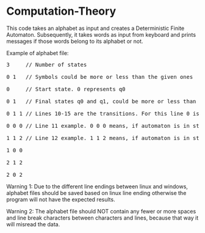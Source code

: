 # Computation-Theory
This code takes an alphabet as input and creates a Deterministic Finite Automaton. Subsequently, it takes words as input from keyboard and prints messages if those words belong to its alphabet or not.

Example of alphabet file:
<pre>
3     // Number of states

0 1   // Symbols could be more or less than the given ones

0     // Start state. 0 represents q0

0 1   // Final states q0 and q1, could be more or less than the given ones

0 1 1 // Lines 10-15 are the transitions. For this line 0 is current state, 1 is incoming input and 1 is next state

0 0 0 // Line 11 example. 0 0 0 means, if automaton is in state 0 (q0) with 0 as input it will stay to state 0 (q0)

1 1 2 // Line 12 example. 1 1 2 means, if automaton is in state 1 (q1) with 1 as input it will move to state 2 (q2)

1 0 0

2 1 2

2 0 2
</pre>

Warning 1: Due to the different line endings between linux and windows, alphabet files should be saved based on linux line ending otherwise the program will not have the expected results.

Warning 2: The alphabet file should NOT contain any fewer or more spaces and line break characters between characters and lines, because that way it will misread the data.

